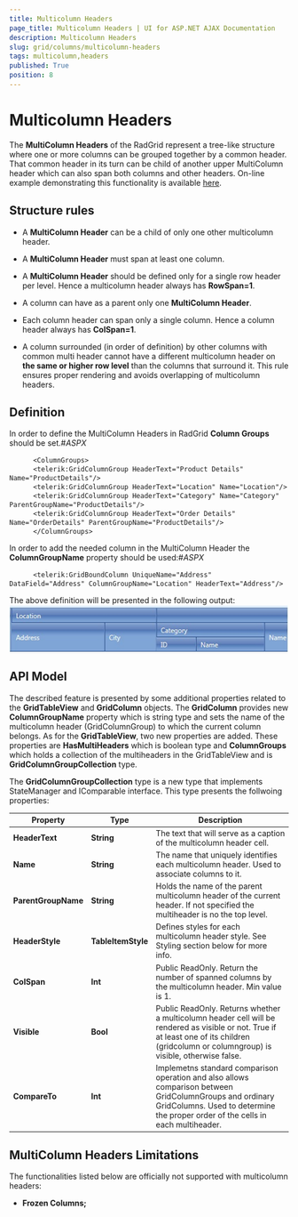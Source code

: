 ```yaml
---
title: Multicolumn Headers
page_title: Multicolumn Headers | UI for ASP.NET AJAX Documentation
description: Multicolumn Headers
slug: grid/columns/multicolumn-headers
tags: multicolumn,headers
published: True
position: 8
---
```


# Multicolumn Headers



The __MultiColumn Headers__ of the RadGrid represent a tree-like structure where one or more columns can be grouped together by a common header. That common header in its turn can be child of another upper MultiColumn header which can also span both columns and other headers. On-line example demonstrating this functionality is available [here](http://demos.telerik.com/aspnet-ajax/grid/examples/columns-rows/columns/multi-column-headers/defaultcs.aspx).

## Structure rules

* A __MultiColumn Header__ can be a child of only one other multicolumn header.

* A __MultiColumn Header__ must span at least one column.

* A __MultiColumn Header__ should be defined only for a single row header per level. Hence a multicolumn header always has __RowSpan=1__.

* A column can have as a parent only one __MultiColumn Header__.

* Each column header can span only a single column. Hence a column header always has __ColSpan=1__.

* A column surrounded (in order of definition) by other columns with common multi header cannot have a different multicolumn header on __the same or higher row level__ than the columns that surround it. This rule ensures proper rendering and avoids overlapping of multicolumn headers.

## Definition

In order to define the MultiColumn Headers in RadGrid __Column Groups__ should be set.#_ASPX_

	

          <ColumnGroups>
          <telerik:GridColumnGroup HeaderText="Product Details" Name="ProductDetails"/>
          <telerik:GridColumnGroup HeaderText="Location" Name="Location"/>
          <telerik:GridColumnGroup HeaderText="Category" Name="Category" ParentGroupName="ProductDetails"/>
          <telerik:GridColumnGroup HeaderText="Order Details" Name="OrderDetails" ParentGroupName="ProductDetails"/>
          </ColumnGroups>
        



In order to add the needed column in the MultiColumn Header the __ColumnGroupName__ property should be used:#_ASPX_

	

          <telerik:GridBoundColumn UniqueName="Address" DataField="Address" ColumnGroupName="Location" HeaderText="Address"/>
        



The above definition will be presented in the following output:![grid Multi Column Headers](images/grid_MultiColumnHeaders.jpg)

## API Model

The described feature is presented by some additional properties related to the __GridTableView__ and __GridColumn__ objects. The __GridColumn__ provides new __ColumnGroupName__ property which is string type and sets the name of the multicolumn header (GridColumnGroup) to which the current column belongs. As for the __GridTableView__, two new properties are added. These properties are __HasMultiHeaders__ which is boolean type and __ColumnGroups__ which holds a collection of the multiheaders in the GridTableView and is __GridColumnGroupCollection__ type.

The __GridColumnGroupCollection__ type is a new type that implements StateManager and IComparable interface. This type presents the follwoing properties:


|  __Property__  |  __Type__  |  __Description__  |
| ------ | ------ | ------ |
| __HeaderText__ | __String__ |The text that will serve as a caption of the multicolumn header cell.|
| __Name__ | __String__ |The name that uniquely identifies each multicolumn header. Used to associate columns to it.|
| __ParentGroupName__ | __String__ |Holds the name of the parent multicolumn header of the current header. If not specified the multiheader is no the top level.|
| __HeaderStyle__ | __TableItemStyle__ |Defines styles for each multicolumn header style. See Styling section below for more info.|
| __ColSpan__ | __Int__ |Public ReadOnly. Return the number of spanned columns by the multicolumn header. Min value is 1.|
| __Visible__ | __Bool__ |Public ReadOnly. Returns whether a multicolumn header cell will be rendered as visible or not. True if at least one of its children (gridcolumn or columngroup) is visible, otherwise false.|
| __CompareTo__ | __Int__ |Implemetns standard comparison operation and also allows comparison between GridColumnGroups and ordinary GridColumns. Used to determine the proper order of the cells in each multiheader.|

## MultiColumn Headers Limitations

The functionalities listed below are officially not supported with multicolumn headers:

* __Frozen Columns;__
